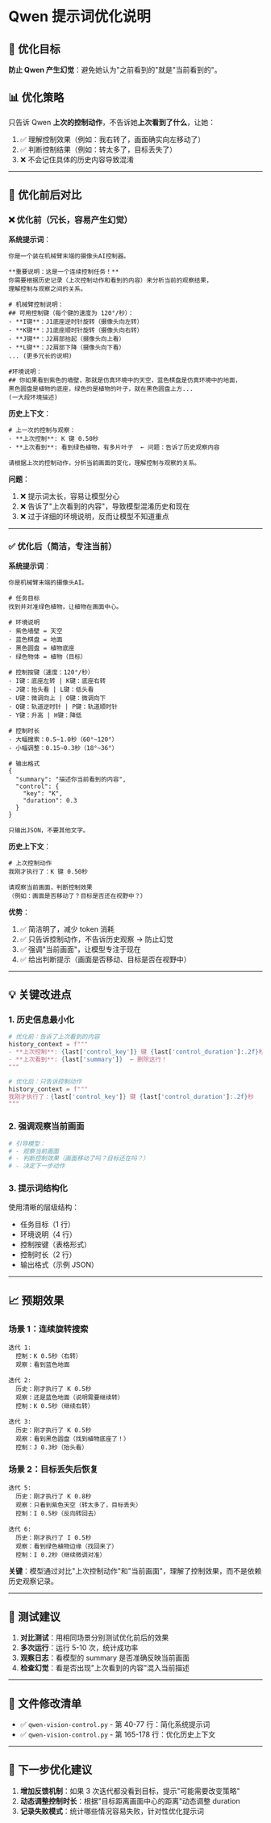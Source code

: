 # Qwen 提示词优化说明

## 🎯 优化目标
**防止 Qwen 产生幻觉**：避免她认为"之前看到的"就是"当前看到的"。

## 📊 优化策略
只告诉 Qwen **上次的控制动作**，不告诉她**上次看到了什么**，让她：
1. ✅ 理解控制效果（例如：我右转了，画面确实向左移动了）
2. ✅ 判断控制结果（例如：转太多了，目标丢失了）
3. ❌ 不会记住具体的历史内容导致混淆

---

## 🔄 优化前后对比

### ❌ 优化前（冗长，容易产生幻觉）

**系统提示词**：
```
你是一个装在机械臂末端的摄像头AI控制器。

**重要说明：这是一个连续控制任务！**
你需要根据历史记录（上次控制动作和看到的内容）来分析当前的观察结果，
理解控制与观察之间的关系。

# 机械臂控制说明：
## 可用控制键（每个键的速度为 120°/秒）：
- **I键**：J1底座逆时针旋转（摄像头向左转）
- **K键**：J1底座顺时针旋转（摄像头向右转）
- **J键**：J2肩部抬起（摄像头向上看）
- **L键**：J2肩部下降（摄像头向下看）
... (更多冗长的说明)

#环境说明：
## 你如果看到紫色的墙壁，那就是仿真环境中的天空，蓝色棋盘是仿真环境中的地面，
黑色圆盘是植物的底座，绿色的是植物的叶子，就在黑色圆盘上方...
(一大段环境描述)
```

**历史上下文**：
```
# 上一次的控制与观察：
- **上次控制**: K 键 0.50秒
- **上次看到**: 看到绿色植物，有多片叶子  ← 问题：告诉了历史观察内容

请根据上次的控制动作，分析当前画面的变化，理解控制与观察的关系。
```

**问题**：
1. ❌ 提示词太长，容易让模型分心
2. ❌ 告诉了"上次看到的内容"，导致模型混淆历史和现在
3. ❌ 过于详细的环境说明，反而让模型不知道重点

---

### ✅ 优化后（简洁，专注当前）

**系统提示词**：
```
你是机械臂末端的摄像头AI。

# 任务目标
找到并对准绿色植物，让植物在画面中心。

# 环境说明
- 紫色墙壁 = 天空
- 蓝色棋盘 = 地面
- 黑色圆盘 = 植物底座
- 绿色物体 = 植物（目标）

# 控制按键（速度：120°/秒）
- I键：底座左转 | K键：底座右转
- J键：抬头看 | L键：低头看
- U键：微调向上 | O键：微调向下
- Q键：轨道逆时针 | P键：轨道顺时针
- Y键：升高 | H键：降低

# 控制时长
- 大幅搜索：0.5~1.0秒（60°~120°）
- 小幅调整：0.15~0.3秒（18°~36°）

# 输出格式
{
  "summary": "描述你当前看到的内容",
  "control": {
    "key": "K",
    "duration": 0.3
  }
}

只输出JSON，不要其他文字。
```

**历史上下文**：
```
# 上次控制动作
我刚才执行了：K 键 0.50秒

请观察当前画面，判断控制效果
（例如：画面是否移动了？目标是否还在视野中？）
```

**优势**：
1. ✅ 简洁明了，减少 token 消耗
2. ✅ 只告诉控制动作，不告诉历史观察 → 防止幻觉
3. ✅ 强调"当前画面"，让模型专注于现在
4. ✅ 给出判断提示（画面是否移动、目标是否在视野中）

---

## 💡 关键改进点

### 1. **历史信息最小化**
```python
# 优化前：告诉了上次看到的内容
history_context = f"""
- **上次控制**: {last['control_key']} 键 {last['control_duration']:.2f}秒
- **上次看到**: {last['summary']}  ← 删除这行！
"""

# 优化后：只告诉控制动作
history_context = f"""
我刚才执行了：{last['control_key']} 键 {last['control_duration']:.2f}秒
"""
```

### 2. **强调观察当前画面**
```python
# 引导模型：
# - 观察当前画面
# - 判断控制效果（画面移动了吗？目标还在吗？）
# - 决定下一步动作
```

### 3. **提示词结构化**
使用清晰的层级结构：
- 任务目标（1 行）
- 环境说明（4 行）
- 控制按键（表格形式）
- 控制时长（2 行）
- 输出格式（示例 JSON）

---

## 📈 预期效果

### **场景 1：连续旋转搜索**
```
迭代 1:
  控制：K 0.5秒（右转）
  观察：看到蓝色地面
  
迭代 2:
  历史：刚才执行了 K 0.5秒
  观察：还是蓝色地面（说明需要继续转）
  控制：K 0.5秒（继续右转）
  
迭代 3:
  历史：刚才执行了 K 0.5秒
  观察：看到黑色圆盘（找到植物底座了！）
  控制：J 0.3秒（抬头看）
```

### **场景 2：目标丢失后恢复**
```
迭代 5:
  历史：刚才执行了 K 0.8秒
  观察：只看到紫色天空（转太多了，目标丢失）
  控制：I 0.5秒（反向转回去）
  
迭代 6:
  历史：刚才执行了 I 0.5秒
  观察：看到绿色植物边缘（找回来了）
  控制：I 0.2秒（继续微调对准）
```

**关键**：模型通过对比"上次控制动作"和"当前画面"，理解了控制效果，而不是依赖历史观察记录。

---

## 🧪 测试建议

1. **对比测试**：用相同场景分别测试优化前后的效果
2. **多次运行**：运行 5-10 次，统计成功率
3. **观察日志**：看模型的 summary 是否准确反映当前画面
4. **检查幻觉**：看是否出现"上次看到的内容"混入当前描述

---

## 📝 文件修改清单

- ✅ `qwen-vision-control.py` - 第 40-77 行：简化系统提示词
- ✅ `qwen-vision-control.py` - 第 165-178 行：优化历史上下文

---

## 🚀 下一步优化建议

1. **增加反馈机制**：如果 3 次迭代都没看到目标，提示"可能需要改变策略"
2. **动态调整控制时长**：根据"目标距离画面中心的距离"动态调整 duration
3. **记录失败模式**：统计哪些情况容易失败，针对性优化提示词

